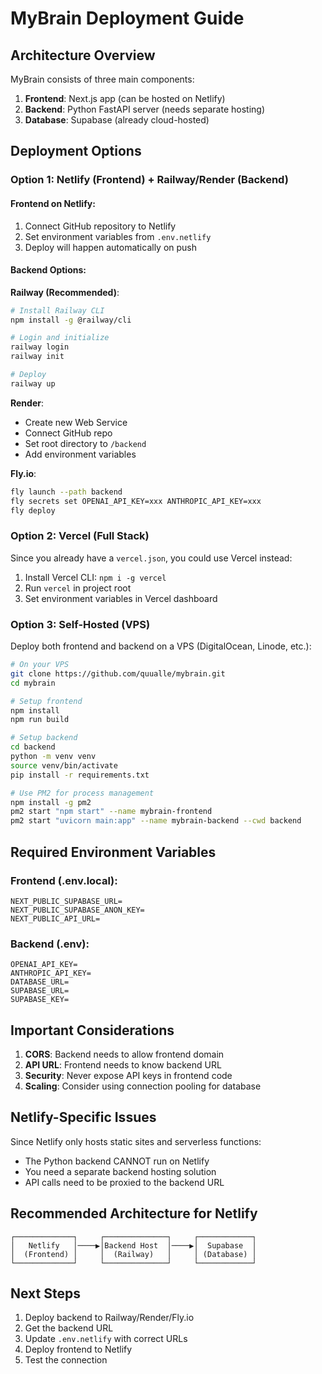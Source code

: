 # MyBrain Deployment Guide

## Architecture Overview

MyBrain consists of three main components:
1. **Frontend**: Next.js app (can be hosted on Netlify)
2. **Backend**: Python FastAPI server (needs separate hosting)
3. **Database**: Supabase (already cloud-hosted)

## Deployment Options

### Option 1: Netlify (Frontend) + Railway/Render (Backend)

#### Frontend on Netlify:
1. Connect GitHub repository to Netlify
2. Set environment variables from `.env.netlify`
3. Deploy will happen automatically on push

#### Backend Options:

**Railway (Recommended)**:
```bash
# Install Railway CLI
npm install -g @railway/cli

# Login and initialize
railway login
railway init

# Deploy
railway up
```

**Render**:
- Create new Web Service
- Connect GitHub repo
- Set root directory to `/backend`
- Add environment variables

**Fly.io**:
```bash
fly launch --path backend
fly secrets set OPENAI_API_KEY=xxx ANTHROPIC_API_KEY=xxx
fly deploy
```

### Option 2: Vercel (Full Stack)

Since you already have a `vercel.json`, you could use Vercel instead:

1. Install Vercel CLI: `npm i -g vercel`
2. Run `vercel` in project root
3. Set environment variables in Vercel dashboard

### Option 3: Self-Hosted (VPS)

Deploy both frontend and backend on a VPS (DigitalOcean, Linode, etc.):

```bash
# On your VPS
git clone https://github.com/quualle/mybrain.git
cd mybrain

# Setup frontend
npm install
npm run build

# Setup backend
cd backend
python -m venv venv
source venv/bin/activate
pip install -r requirements.txt

# Use PM2 for process management
npm install -g pm2
pm2 start "npm start" --name mybrain-frontend
pm2 start "uvicorn main:app" --name mybrain-backend --cwd backend
```

## Required Environment Variables

### Frontend (.env.local):
```
NEXT_PUBLIC_SUPABASE_URL=
NEXT_PUBLIC_SUPABASE_ANON_KEY=
NEXT_PUBLIC_API_URL=
```

### Backend (.env):
```
OPENAI_API_KEY=
ANTHROPIC_API_KEY=
DATABASE_URL=
SUPABASE_URL=
SUPABASE_KEY=
```

## Important Considerations

1. **CORS**: Backend needs to allow frontend domain
2. **API URL**: Frontend needs to know backend URL
3. **Security**: Never expose API keys in frontend code
4. **Scaling**: Consider using connection pooling for database

## Netlify-Specific Issues

Since Netlify only hosts static sites and serverless functions:
- The Python backend CANNOT run on Netlify
- You need a separate backend hosting solution
- API calls need to be proxied to the backend URL

## Recommended Architecture for Netlify

```
┌─────────────┐     ┌──────────────┐     ┌────────────┐
│   Netlify   │────▶│Backend Host  │────▶│  Supabase  │
│  (Frontend) │     │  (Railway)   │     │ (Database) │
└─────────────┘     └──────────────┘     └────────────┘
```

## Next Steps

1. Deploy backend to Railway/Render/Fly.io
2. Get the backend URL
3. Update `.env.netlify` with correct URLs
4. Deploy frontend to Netlify
5. Test the connection